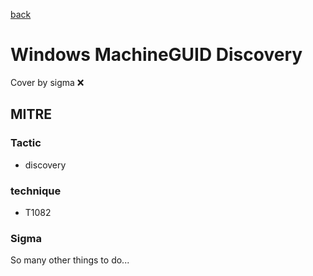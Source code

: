 [back](../index.md)
# Windows MachineGUID Discovery
Cover by sigma :x: 

## MITRE
### Tactic
  - discovery

### technique
  - T1082

### Sigma

 So many other things to do...